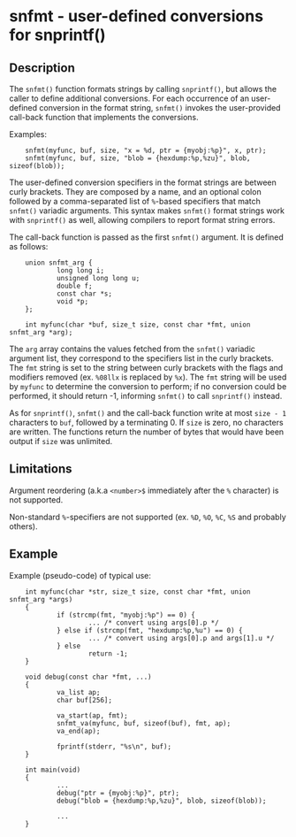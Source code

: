 # snfmt - user-defined conversions for snprintf()

## Description

The `snfmt()` function formats strings by calling `snprintf()`, but
allows the caller to define additional conversions. For each occurrence of
an user-defined conversion in the format string, `snfmt()` invokes the
user-provided call-back function that implements the conversions.

Examples:

        snfmt(myfunc, buf, size, "x = %d, ptr = {myobj:%p}", x, ptr);
        snfmt(myfunc, buf, size, "blob = {hexdump:%p,%zu}", blob, sizeof(blob));

The user-defined conversion specifiers in the format strings are between
curly brackets. They are composed by a name, and an optional colon followed
by a comma-separated list of `%`-based specifiers that match `snfmt()`
variadic arguments. This syntax makes `snfmt()` format strings work
with `snprintf()` as well, allowing compilers to report format string errors.

The call-back function is passed as the first `snfmt()` argument. It is
defined as follows:

        union snfmt_arg {
                long long i;
                unsigned long long u;
                double f;
                const char *s;
                void *p;
        };

        int myfunc(char *buf, size_t size, const char *fmt, union snfmt_arg *arg);

The `arg` array contains the values fetched from the `snfmt()` variadic
argument list, they correspond to the specifiers list in the curly
brackets. The `fmt` string is set to the string between curly brackets with
the flags and modifiers removed (ex. `%08llx` is replaced by `%x`). The `fmt`
string will be used by `myfunc` to determine the conversion to perform; if
no conversion could be performed, it should return -1, informing `snfmt()`
to call `snprintf()` instead.

As for `snprintf()`, `snfmt()` and the call-back function write at
most `size - 1` characters to `buf`, followed by a terminating 0. If `size` is
zero, no characters are written. The functions return the number of bytes that
would have been output if `size` was unlimited.

## Limitations

Argument reordering (a.k.a `<number>$` immediately after the `%` character) is
not supported.

Non-standard `%`-specifiers are not supported (ex. `%D`, `%O`, `%C`, `%S` and
probably others).

## Example

Example (pseudo-code) of typical use:

        int myfunc(char *str, size_t size, const char *fmt, union snfmt_arg *args)
        {
                if (strcmp(fmt, "myobj:%p") == 0) {
                        ... /* convert using args[0].p */
                } else if (strcmp(fmt, "hexdump:%p,%u") == 0) {
                        ... /* convert using args[0].p and args[1].u */
                } else
                        return -1;
        }

        void debug(const char *fmt, ...)
        {
                va_list ap;
                char buf[256];

                va_start(ap, fmt);
                snfmt_va(myfunc, buf, sizeof(buf), fmt, ap);
                va_end(ap);

                fprintf(stderr, "%s\n", buf);
        }

        int main(void)
        {
                ...
                debug("ptr = {myobj:%p}", ptr);
                debug("blob = {hexdump:%p,%zu}", blob, sizeof(blob));

                ...
        }
